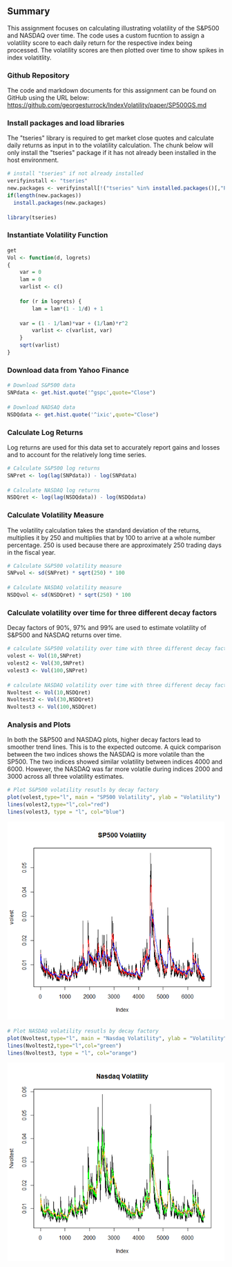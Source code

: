 Summary
-------

This assignment focuses on calculating illustrating volatility of the S&P500 and NASDAQ over time. The code uses a custom fucntion to assign a volatility score to each daily return for the respective index being processed. The volatility scores are then plotted over time to show spikes in index volatitlity.

### Github Repository

The code and markdown documents for this assignment can be found on GitHub using the URL below: <https://github.com/georgesturrock/IndexVolatility/paper/SP500GS.md>

### Install packages and load libraries

The "tseries" library is required to get market close quotes and calculate daily returns as input in to the volatility calculation. The chunk below will only install the "tseries" package if it has not already been installed in the host environment.

``` r
# install "tseries" if not already installed
verifyinstall <- "tseries"
new.packages <- verifyinstall[!("tseries" %in% installed.packages()[,"Package"])]
if(length(new.packages)) 
  install.packages(new.packages)

library(tseries)
```

### Instantiate Volatility Function

``` r
get
Vol <- function(d, logrets)
{
    var = 0
    lam = 0
    varlist <- c()

    for (r in logrets) {
        lam = lam*(1 - 1/d) + 1

    var = (1 - 1/lam)*var + (1/lam)*r^2
        varlist <- c(varlist, var)
    }
    sqrt(varlist)
}
```

### Download data from Yahoo Finance

``` r
# Download S&P500 data
SNPdata <- get.hist.quote('^gspc',quote="Close")

# Download NADSAQ data 
NSDQdata <- get.hist.quote('^ixic',quote="Close")
```

### Calculate Log Returns

Log returns are used for this data set to accurately report gains and losses and to account for the relatively long time series.

``` r
# Calculate S&P500 log returns
SNPret <- log(lag(SNPdata)) - log(SNPdata)

# Calculate NASDAQ log returns
NSDQret <- log(lag(NSDQdata)) - log(NSDQdata)
```

### Calculate Volatility Measure

The volatility calculation takes the standard deviation of the returns, multiplies it by 250 and multiplies that by 100 to arrive at a whole number percentage. 250 is used because there are approximately 250 trading days in the fiscal year.

``` r
# Calculate S&P500 volatility measure
SNPvol <- sd(SNPret) * sqrt(250) * 100

# Calculate NASDAQ volatility measure
NSDQvol <- sd(NSDQret) * sqrt(250) * 100
```

### Calculate volatility over time for three different decay factors

Decay factors of 90%, 97% and 99% are used to estimate volatility of S&P500 and NASDAQ returns over time.

``` r
# calculate S&P500 volatility over time with three different decay factors
volest <- Vol(10,SNPret)
volest2 <- Vol(30,SNPret)
volest3 <- Vol(100,SNPret)

# calculate NASDAQ volatility over time with three different decay factors
Nvoltest <- Vol(10,NSDQret)
Nvoltest2 <- Vol(30,NSDQret)
Nvoltest3 <- Vol(100,NSDQret)
```

### Analysis and Plots

In both the S&P500 and NASDAQ plots, higher decay factors lead to smoother trend lines. This is to the expected outcome. A quick comparison between the two indices shows the NASDAQ is more volatile than the SP500. The two indices showed similar volatility between indices 4000 and 6000. However, the NASDAQ was far more volatile during indices 2000 and 3000 across all three volatility estimates.

``` r
# Plot S&P500 volatility resutls by decay factory
plot(volest,type="l", main = "SP500 Volatility", ylab = "Volatility")
lines(volest2,type="l",col="red")
lines(volest3, type = "l", col="blue")
```

![](SP500GS_files/figure-markdown_github/plots-1.png)

``` r
# Plot NASDAQ volatility resutls by decay factory
plot(Nvoltest,type="l", main = "Nasdaq Volatility", ylab = "Volatility")
lines(Nvoltest2,type="l",col="green")
lines(Nvoltest3, type = "l", col="orange")
```

![](SP500GS_files/figure-markdown_github/plots-2.png)
